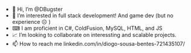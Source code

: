 - 👋 Hi, I’m @DBugster
- 👀 I’m interested in full stack development! And game dev (but no experience ☹ )
- ⌨ I am proficient in C#, ColdFusion, MySQL, HTML, and JS
- 📈 I’m looking to collaborate on interessting and scalable projects.
- 📫 How to reach me linkedin.com/in/diogo-sousa-bentes-721435107/

<!---
DBugster/DBugster is a ✨ special ✨ repository because its `README.md` (this file) appears on your GitHub profile.
You can click the Preview link to take a look at your changes.
--->
